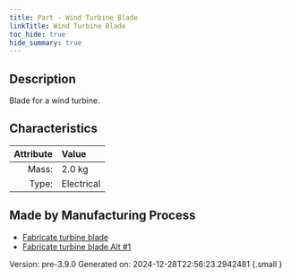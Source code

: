 ```yaml
---
title: Part - Wind Turbine Blade
linkTitle: Wind Turbine Blade
toc_hide: true
hide_summary: true
---
```


## Description
Blade for a wind turbine.

## Characteristics

| Attribute      | Value |
|--------:|:------|
|Mass:|2.0 kg|
|Type:|Electrical|

## Made by Manufacturing Process

- [Fabricate turbine blade](/docs/definitions/process/fabricate-turbine-blade)
- [Fabricate turbine blade Alt #1](/docs/definitions/process/fabricate-turbine-blade-alt--1)



Version: pre-3.9.0 Generated on: 2024-12-28T22:56:23.2942481
{.small }

